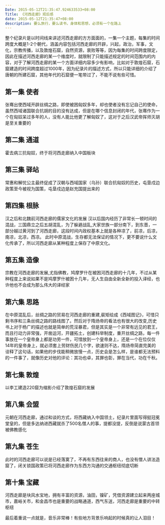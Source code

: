 ```yaml
---
Date: 2015-05-12T21:35:47.924633533+08:00
Title: 《河西走廊》观后感
date: 2015-05-12T21:35:47+08:00
description: 要么旅行，要么读书，身体和思想，必须有一个在路上
---
```





整个纪录片是以时间线来讲述河西走廊的方方面面的，一集一个主题，每集的时间跨度大概是1-2个朝代，涵盖内容包括河西走廊的开辟，兴起，政治，军事，文化，宗教传播，以及敦煌石窟，自然资源，衰败等等，因为每集的时间跨度限定，因此在描述河西走廊的某一个维度时，就限制了只能描述规定的时间范围内的内容，对于了解河西走廊的某一个方面详细内容多少有影响，比如对于敦煌石窟，石窟建造的时间跨度超过1000年，因为纪录片的描述方式，所以只能详细的介绍了唐朝的所建石窟，其他年代的石窟便一笔带过了，不能不说有些可惜。
## 第一集 使者
张骞出使西域开辟丝绸之路，即使被困匈奴多年，却也使者没有忘记自己的使命，虽然西域诸国联合抗胡的目的没有达成，但是在哪个信息封闭的年代，张骞作为一个在匈奴呆过多年的人，没有人能比他更了解匈奴了，这对于之后汉武帝挥师灭胡是至关重要的
## 第二集 通道
霍去病三抗匈奴，终于将河西走廊纳入中国板块
## 第三集 驿站
常惠和解忧公主最终促成了汉朝与西域国家（乌孙）联合抗匈奴的历史，屯垦戍边政策至今被视为国策，屯垦戍边是赵充国提出来的
## 第四集 根脉
汉之后和北魏前河西走廊的儒家文化的发展
汉以后国内经历了非常长一顿时间的混战，三国鼎立之后五胡混乱，为了躲避战乱,大家世族一部分南下，到东晋，一部分越过黄河到了河西走廊，这段时间内政权基本上就是各种凉了，前凉，后凉，南凉，北凉，西凉。 
此时中原混战，生存都无法保证的情况下，更不要说什么文化传承了，所以河西走廊从某种程度上保存了中原文化。

## 第五集 造像
宗教在河西走廊的发展,尤指佛教，鸠摩罗什在被困河西走廊的十几年，不过从某种程度上来说如果不是鸠摩罗什被困十几年，无人生自由全新全新的投入译经，也许他也不会成为那么伟大的译经家

## 第六集 思路
在中原混乱后，丝绸之路的贸易在河西走廊的重建,裴矩绘成《西域图记》，可惜只剩书序和三条丝绸之路的路线图了。然后对于隋炀帝的看法也有很大的改变,历史书上对于杨广的描述也就是简单的荒淫暴君，但是其实是一个非常有远见的君王，而且行动力非常强，开凿运河，开疆拓土，创建科举制度，重开丝绸之路，每一件事放在一个皇帝身上都是功劳一件，可惜放到一个皇帝身上，还是一个在位仅仅14年的皇帝身上，就必须套上劳财伤民几个字，欲速则不达，隋炀帝简直完美的诠释了这句话，如果他的步伐能稍微放慢一点，历史会是怎么样，是谁都无法预料的一件事了，就像历史对他的评论：其功也卓，其罪也彰，罪在当代，功在千秋。

## 第七集 敦煌
以李工建造220窟为缩影介绍了敦煌石窟的发展

## 第八集 会盟
元朝在河西走廊，通过和谈的方式，将西藏纳入中国领土，纪录片里面写得挺冠冕堂皇的，但是多达纳进西藏就杀了500名僧人的事，提都没提，反倒是说蒙古首领被佛教感化

## 第九集 苍生
此时的河西走廊可以说是已经落寞了，不再有东西往来的商人，也没有僧人讲法造窟了，闭关锁国政策已将河西走廊作为东西方沟通的交通枢纽彻底切断

## 第十集 宝藏
河西走廊是块风水宝地，拥有丰富的资源，油田，镍矿，凭借资源建立起来两座城市，嘉峪关市，和金昌市也是重要的战略通道，西气东送，河西走廊是重要的中转枢纽

最后着重说一点就是，音乐非常棒！有些地方背景乐响起的时候真的让人泪目！